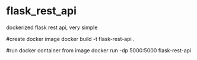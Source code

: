 # flask_rest_api
dockerized flask rest api, very simple

#create docker image
docker build -t flask-rest-api .

#run docker container from image
docker run -dp 5000:5000 flask-rest-api

